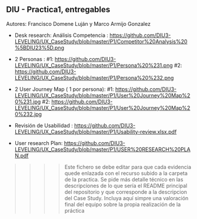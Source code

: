## DIU - Practica1, entregables

Autores: Francisco Domene Luján y Marco Armijo Gonzalez


- Desk research: Análisis Competencia :
  https://github.com/DIU3-LEVELING/UX_CaseStudy/blob/master/P1/Competitor%20Analysis%20%5BDIU23%5D.png

- 2 Personas :
  #1: https://github.com/DIU3-LEVELING/UX_CaseStudy/blob/master/P1/Persona%20%231.png
  #2: https://github.com/DIU3-LEVELING/UX_CaseStudy/blob/master/P1/Persona%20%232.png

- 2 User Journey Map  ( 1 por persona):
  #1: https://github.com/DIU3-LEVELING/UX_CaseStudy/blob/master/P1/User%20Journey%20Map%20%231.jpg
  #2: https://github.com/DIU3-LEVELING/UX_CaseStudy/blob/master/P1/User%20Journey%20Map%20%232.jpg

- Revisión de Usabilidad :
  https://github.com/DIU3-LEVELING/UX_CaseStudy/blob/master/P1/Usability-review.xlsx.pdf

- User research Plan:
  https://github.com/DIU3-LEVELING/UX_CaseStudy/blob/master/P1/USER%20RESEARCH%20PLAN.pdf



>>>> Este fichero se debe editar para que cada evidencia quede enlazada con el recurso subido a la carpeta de la practica. Se pide más detalle técnico en las descripciones de lo que sería el README principal del repositorio y que corresponde a la descripcion del Case Study.
>>>> Incluya aquí simpre una valoración final del equipo sobre la propia realización de la práctica
